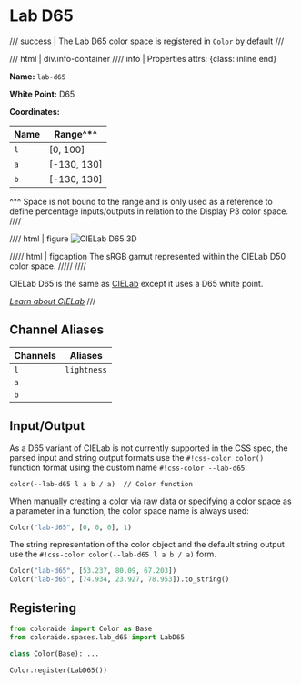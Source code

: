 # Lab D65

/// success | The Lab D65 color space is registered in `Color` by default
///

/// html | div.info-container
//// info | Properties
    attrs: {class: inline end}

**Name:** `lab-d65`

**White Point:** D65

**Coordinates:**

Name | Range^\*^
---- | ---------
`l`  | [0, 100]
`a`  | [-130, 130]
`b`  | [-130, 130]

^\*^ Space is not bound to the range and is only used as a reference to define percentage inputs/outputs in
relation to the Display P3 color space.
////

//// html | figure
![CIELab D65 3D](../images/lab-d65-3d.png)

///// html | figcaption
The sRGB gamut represented within the CIELab D50 color space.
/////
////

CIELab D65 is the same as [CIELab](./lab.md) except it uses a D65 white point.

_[Learn about CIELab](https://en.wikipedia.org/wiki/CIELab_color_space)_
///

## Channel Aliases

Channels | Aliases
-------- | -------
`l`      | `lightness`
`a`      |
`b`      |

## Input/Output

As a D65 variant of CIELab is not currently supported in the CSS spec, the parsed input and string output
formats use the `#!css-color color()` function format using the custom name `#!css-color --lab-d65`:

```css-color
color(--lab-d65 l a b / a)  // Color function
```

When manually creating a color via raw data or specifying a color space as a parameter in a function, the color
space name is always used:

```py
Color("lab-d65", [0, 0, 0], 1)
```

The string representation of the color object and the default string output use the
`#!css-color color(--lab-d65 l a b / a)` form.

```py play
Color("lab-d65", [53.237, 80.09, 67.203])
Color("lab-d65", [74.934, 23.927, 78.953]).to_string()
```

## Registering

```py
from coloraide import Color as Base
from coloraide.spaces.lab_d65 import LabD65

class Color(Base): ...

Color.register(LabD65())
```
